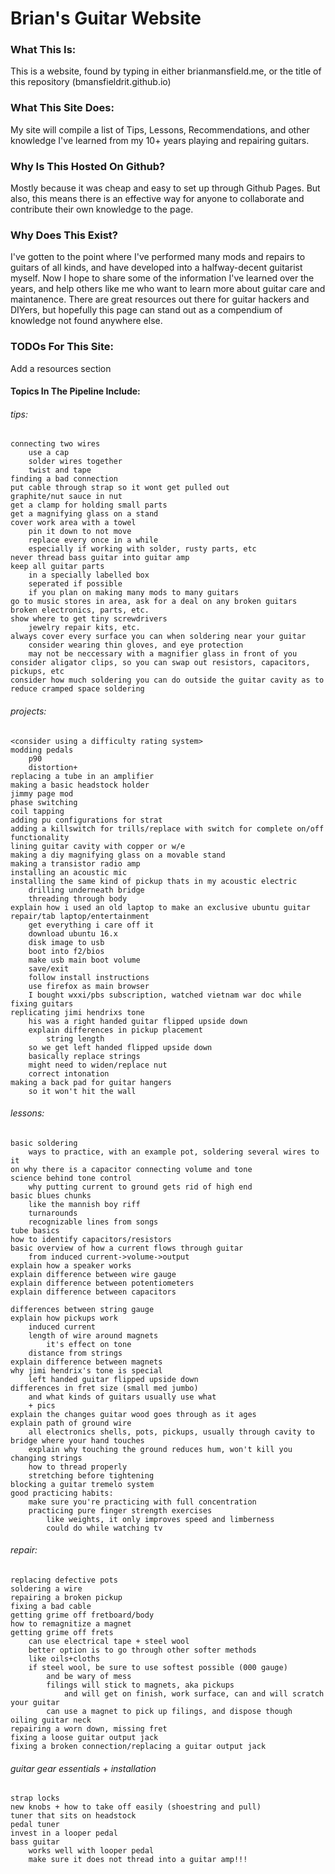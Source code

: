 # Brian's Guitar Website

### What This Is:
This is a website, found by typing in either brianmansfield.me, or the title of this repository (bmansfieldrit.github.io)

### What This Site Does:
My site will compile a list of Tips, Lessons, Recommendations, and other knowledge I've learned from my 10+ years playing and repairing guitars.

### Why Is This Hosted On Github?
Mostly because it was cheap and easy to set up through Github Pages. But also, this means there is an effective way for anyone to collaborate and contribute their own knowledge to the page.

### Why Does This Exist?
I've gotten to the point where I've performed many mods and repairs to guitars of all kinds, and have developed into a halfway-decent guitarist myself. Now I hope to share some of the information I've learned over the years, and help others like me who want to learn more about guitar care and maintanence. There are great resources out there for guitar hackers and DIYers, but hopefully this page can stand out as a compendium of knowledge not found anywhere else.

### TODOs For This Site:
Add a resources section

#### Topics In The Pipeline Include:
###### tips:
	connecting two wires
		use a cap
		solder wires together
		twist and tape
	finding a bad connection
	put cable through strap so it wont get pulled out
	graphite/nut sauce in nut
	get a clamp for holding small parts
	get a magnifying glass on a stand
	cover work area with a towel
		pin it down to not move
		replace every once in a while
		especially if working with solder, rusty parts, etc
	never thread bass guitar into guitar amp
	keep all guitar parts
		in a specially labelled box
		seperated if possible
		if you plan on making many mods to many guitars
	go to music stores in area, ask for a deal on any broken guitars broken electronics, parts, etc.
	show where to get tiny screwdrivers
		jewelry repair kits, etc.
	always cover every surface you can when soldering near your guitar
		consider wearing thin gloves, and eye protection
		may not be neccessary with a magnifier glass in front of you
	consider aligator clips, so you can swap out resistors, capacitors, pickups, etc
	consider how much soldering you can do outside the guitar cavity as to reduce cramped space soldering

###### projects:
	<consider using a difficulty rating system>
	modding pedals
		p90
		distortion+
	replacing a tube in an amplifier
	making a basic headstock holder
	jimmy page mod
	phase switching
	coil tapping
	adding pu configurations for strat
	adding a killswitch for trills/replace with switch for complete on/off functionality
	lining guitar cavity with copper or w/e
	making a diy magnifying glass on a movable stand
	making a transistor radio amp
	installing an acoustic mic
	installing the same kind of pickup thats in my acoustic electric
		drilling underneath bridge
		threading through body
	explain how i used an old laptop to make an exclusive ubuntu guitar repair/tab laptop/entertainment
		get everything i care off it
		download ubuntu 16.x
		disk image to usb
		boot into f2/bios
		make usb main boot volume
		save/exit
		follow install instructions
		use firefox as main browser
		I bought wxxi/pbs subscription, watched vietnam war doc while fixing guitars
	replicating jimi hendrixs tone
		his was a right handed guitar flipped upside down
		explain differences in pickup placement
			string length
		so we get left handed flipped upside down
		basically replace strings
		might need to widen/replace nut
		correct intonation
	making a back pad for guitar hangers
		so it won't hit the wall
	
###### lessons:
	basic soldering
		ways to practice, with an example pot, soldering several wires to it
	on why there is a capacitor connecting volume and tone
	science behind tone control
		why putting current to ground gets rid of high end
	basic blues chunks
		like the mannish boy riff
		turnarounds
		recognizable lines from songs
	tube basics
	how to identify capacitors/resistors
	basic overview of how a current flows through guitar
		from induced current->volume->output
	explain how a speaker works
	explain difference between wire gauge
	explain difference between potentiometers
	explain difference between capacitors
	
	differences between string gauge
	explain how pickups work
		induced current
		length of wire around magnets
			it's effect on tone
		distance from strings
	explain difference between magnets
	why jimi hendrix's tone is special
		left handed guitar flipped upside down
	differences in fret size (small med jumbo)
		and what kinds of guitars usually use what
		+ pics
	explain the changes guitar wood goes through as it ages
	explain path of ground wire
		all electronics shells, pots, pickups, usually through cavity to bridge where your hand touches
		explain why touching the ground reduces hum, won't kill you
	changing strings
		how to thread properly
		stretching before tightening
	blocking a guitar tremelo system
	good practicing habits:
		make sure you're practicing with full concentration
		practicing pure finger strength exercises
			like weights, it only improves speed and limberness
			could do while watching tv
	
###### repair:
	replacing defective pots
	soldering a wire 
	repairing a broken pickup
	fixing a bad cable
	getting grime off fretboard/body
	how to remagnitize a magnet
	getting grime off frets
		can use electrical tape + steel wool
		better option is to go through other softer methods
		like oils+cloths
		if steel wool, be sure to use softest possible (000 gauge)
			and be wary of mess
			filings will stick to magnets, aka pickups
				and will get on finish, work surface, can and will scratch your guitar
			can use a magnet to pick up filings, and dispose though
	oiling guitar neck
	repairing a worn down, missing fret
	fixing a loose guitar output jack
	fixing a broken connection/replacing a guitar output jack
	
###### guitar gear essentials + installation
	strap locks
	new knobs + how to take off easily (shoestring and pull)
	tuner that sits on headstock
	pedal tuner
	invest in a looper pedal
	bass guitar
		works well with looper pedal
		make sure it does not thread into a guitar amp!!!
